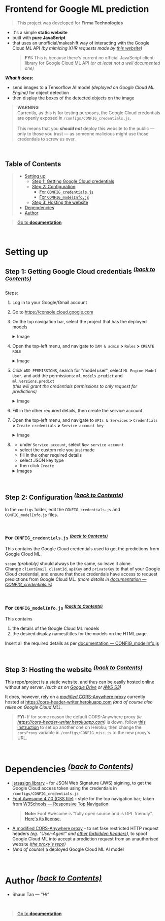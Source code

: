 # Frontend for Google ML prediction
> This project was developed for **Firma Technologies**

- It's a simple **static website**
- built with **pure JavaScript**
- that uses an unofficial/makeshift way of interacting with the Google Cloud ML API _(by mimicing XHR requests made by [this website](https://developers.google.com/apis-explorer/#search/machine/ml/v1/ml.projects.predict))_<br><blockquote>**FYI:** This is because there's current no official JavaScript client-library for Google Cloud ML API _(or at least not a well documented one)_</blockquote>

**_What it does:_**
- send images to a Tensorflow AI model _(deployed on Google Cloud ML Engine)_ for object detection
- then display the boxes of the detected objects on the image

> **WARNING**
> <br>Currently, as this is for testing purposes, the Google Cloud credentials are openly exposed in `/configs/CONFIG_credentials.js`.
> <br>
> <br>This means that you **_should not_** deploy this website to the public — only to those you trust — as someone malicious might use those credentials to screw us over.

<br>

## Table of Contents
> - [Setting up](#Setting-up)
>   - [Step 1: Getting Google Cloud credentials](#Step-1-Getting-Google-Cloud-credentials-back-to-contents)
>   - [Step 2: Configuration](#Step-2-Configuration-back-to-contents)
>     - [For `CONFIG_credentials.js`](#For-CONFIG_credentialsjs-back-to-contents)
>     - [For `CONFIG_modelInfo.js`](#For-CONFIG_modelInfojs-back-to-contents)
>   - [Step 3: Hosting the website](#Step-3-Hosting-the-website-back-to-contents)
> - [Dependencies](#Dependencies-back-to-contents)
> - [Author](#Author-back-to-contents)

> [Go to **documentation**](DOCUMENTATION.md)

<br>

# Setting up
## Step 1: Getting Google Cloud credentials <sup>[_(back to Contents)_](#Table-of-Contents)</sup>
Steps:
1. Log in to your Google/Gmail account

2. Go to https://console.cloud.google.com

3. On the top navigation bar, select the project that has the deployed models <details><summary>Image</summary><blockquote><img src='readmeAssets/getCredentials_selectProject1.png' width='600'><hr><img src='readmeAssets/getCredentials_selectProject2.png' width='600'></blockquote></details>

4. Open the top-left menu, and navigate to `IAM & admin` **>** `Roles` **>** `CREATE ROLE` <details><summary>Image</summary><blockquote><img src='readmeAssets/getCredentials_toRoles.png' width='600'><hr><img src='readmeAssets/getCredentials_createRole.png' width='600'></blockquote></details>

5. <span id='readme-permissions'></span>Click `ADD PERMISSIONS`, search for "model user", select `ML Engine Model User`, and add the permissions: `ml.models.predict` and `ml.versions.predict` <br>_(this will grant the credentials permissions to only request for predictions)_<details><summary>Image</summary><blockquote><img src='readmeAssets/getCredentials_addPermissions1.png' width='600'><hr><img src='readmeAssets/getCredentials_addPermissions2.png' width='600'><hr><img src='readmeAssets/getCredentials_addPermissions3.png' width='600'><hr><img src='readmeAssets/getCredentials_addPermissions4.png' width='600'></blockquote></details>

6. Fill in the other required details, then create the service account

7. Open the top-left menu, and navigate to `APIs & Services` **>** `Credentials` **>** `Create credentials` **>** `Service account key` <details><summary>Image</summary><blockquote><img src='readmeAssets/getCredentials_toCredentials.png' width='600'><hr><img src='readmeAssets/getCredentials_toCreateCredentials.png' width='600'></blockquote></details> 


8. <ul><li>under <code>Service account</code>, select <code>New service account</code></li><li>select the custom role you just made</li><li>fill in the other required details</li><li>select JSON key type</li><li>then click <code>Create</code></li></ul> <details><summary>Images</summary><blockquote><img src='readmeAssets/getCredentials_createCredentials1.png' width='600'><hr><img src='readmeAssets/getCredentials_createCredentials2.png' width='600'><hr><img src='readmeAssets/getCredentials_createCredentials3.png' width='600'></blockquote></details>
<br>

## Step 2: Configuration <sup>[_(back to Contents)_](#Table-of-Contents)</sup>

In the `configs` folder, edit the `CONFIG_credentials.js` and `CONFIG_modelInfo.js` files. 

<br>

### For `CONFIG_credentials.js` <sup>[_(back to Contents)_](#Table-of-Contents)</sup>

This contains the Google Cloud credentials used to get the predictions from Google Cloud ML.

`scope` _(probably)_ should always be the same, so leave it alone.
<br>Change `clientEmail`, `clientId`, `apiKey` and `privateKey` to that of your Google Cloud credential, and ensure that those credentials have access to request predictions from Google Cloud ML. _(more details in [documentation — CONFIG_credentials.js](DOCUMENTATION.md#config_credentialsjs-back-to-contents))_

<br>

### For `CONFIG_modelInfo.js` <sup>[_(back to Contents)_](#Table-of-Contents)</sup>

This contains 
1. the details of the Google Cloud ML models
2. the desired display names/titles for the models on the HTML page

Insert all the required details as per [documentation — CONFIG_modelInfo.js](#config_modelinfojs-back-to-contents)


<br>

## Step 3: Hosting the website <sup>[_(back to Contents)_](#Table-of-Contents)</sup>

This repo/project is a static website, and thus can be easily hosted online without any server. _(such as on [Google Drive](https://www.process.st/how-to-host-a-website-on-google-drive-for-free/) or [AWS S3](https://medium.com/@kyle.galbraith/how-to-host-a-website-on-s3-without-getting-lost-in-the-sea-e2b82aa6cd38))_

It does, however, rely on a [_modified_ CORS-Anywhere proxy](https://github.com/EvitanRelta/cors-anywhere/tree/master) currently hosted at https://cors-header-writer.herokuapp.com _(and of course also relies on Google Cloud ML)_.

> **FYI:** If for some reason the default CORS-Anywhere proxy _(ie. https://cors-header-writer.herokuapp.com)_ is down, follow [this instruction](https://github.com/EvitanRelta/cors-anywhere/tree/master#Setting-up-proxy-on-Heroku-cloud-platform) to set up another one on Heroku; then change the `corsProxy` variable in `/configs/CONFIG_misc.js` to the new proxy's URL.

<br>

# Dependencies <sup>[_(back to Contents)_](#Table-of-Contents)</sup>

- [jsrsasign library](https://kjur.github.io/jsrsasign) - for JSON Web Signature (JWS) sigining, to get the Google Cloud access token using the credentials in `/configs/CONFIG_credentials.js`<br>
- [Font Awesome 4.7.0 (CSS file)](https://cdnjs.cloudflare.com/ajax/libs/font-awesome/4.7.0/css/font-awesome.min.css) - style for the top navigation bar; taken from [W3Schools — Responsive Top Navigation](https://www.w3schools.com/howto/howto_js_topnav_responsive.asp)<br><blockquote>**Note:** Font Awesome is "fully open source and is GPL friendly". [Here's its license.](https://fontawesome.com/v4.7.0/license/)</blockquote>
- [A modified CORS-Anywhere proxy](https://cors-header-writer.herokuapp.com) - to set fake restricted HTTP request headers _(eg. "User-Agent" and [other forbidden headers](https://fetch.spec.whatwg.org/#forbidden-header-name))_, to spoof Google Cloud ML into accept a prediction request from an unauthorised website _([the proxy's repo](https://github.com/EvitanRelta/cors-anywhere/tree/master))_<br>
- _(And of course)_ a deployed Google Cloud ML AI model

<br>

# Author <sup>[_(back to Contents)_](#Table-of-Contents)</sup>

- Shaun Tan — _"Hi"_

<br>


> [Go to **documentation**](DOCUMENTATION.md)